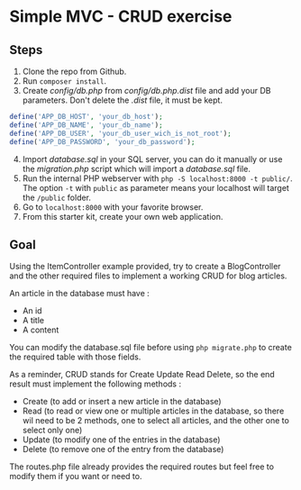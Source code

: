 # Simple MVC - CRUD exercise

## Steps

1. Clone the repo from Github.
2. Run `composer install`.
3. Create _config/db.php_ from _config/db.php.dist_ file and add your DB parameters. Don't delete the _.dist_ file, it must be kept.

```php
define('APP_DB_HOST', 'your_db_host');
define('APP_DB_NAME', 'your_db_name');
define('APP_DB_USER', 'your_db_user_wich_is_not_root');
define('APP_DB_PASSWORD', 'your_db_password');
```

4. Import _database.sql_ in your SQL server, you can do it manually or use the _migration.php_ script which will import a _database.sql_ file.
5. Run the internal PHP webserver with `php -S localhost:8000 -t public/`. The option `-t` with `public` as parameter means your localhost will target the `/public` folder.
6. Go to `localhost:8000` with your favorite browser.
7. From this starter kit, create your own web application.

## Goal

Using the ItemController example provided, try to create a BlogController and the other required files to implement a working CRUD for blog articles.

An article in the database must have :

-   An id
-   A title
-   A content

You can modify the database.sql file before using `php migrate.php` to create the required table with those fields.

As a reminder, CRUD stands for Create Update Read Delete, so the end result must implement the following methods :

-   Create (to add or insert a new article in the database)
-   Read (to read or view one or multiple articles in the database, so there wil need to be 2 methods, one to select all articles, and the other one to select only one)
-   Update (to modify one of the entries in the database)
-   Delete (to remove one of the entry from the database)

The routes.php file already provides the required routes but feel free to modify them if you want or need to.
